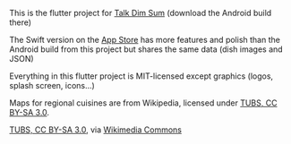 This is the flutter project for [Talk Dim Sum](http://talkdimsum.com) (download the Android build there)

The Swift version on the [App Store](https://apps.apple.com/us/app/talk-dim-sum/id953929066) has more features and polish than the Android build from this project but shares the same data (dish images and JSON)

Everything in this flutter project is MIT-licensed except graphics (logos, splash screen, icons...)

Maps for regional cuisines are from Wikipedia, licensed under [TUBS, CC BY-SA 3.0](https://creativecommons.org/licenses/by-sa/3.0).

[TUBS, CC BY-SA 3.0](https://creativecommons.org/licenses/by-sa/3.0), via [Wikimedia Commons](https://commons.wikimedia.org/wiki/File:Guangdong_in_China_(%2Ball_claims_hatched).svg)

